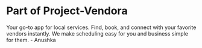 # Part of Project-Vendora
Your go-to app for local services. Find, book, and connect with your favorite vendors instantly. We make scheduling easy for you and business simple for them. - Anushka


